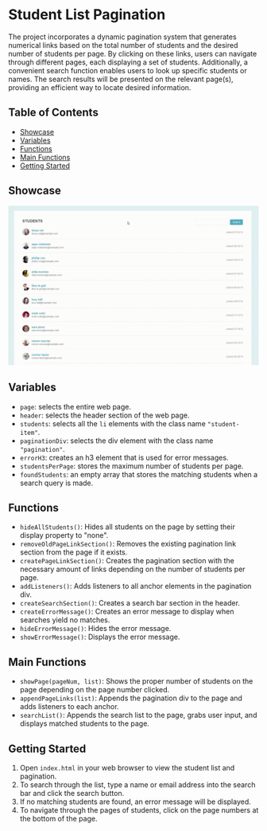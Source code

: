 # Student List Pagination

The project incorporates a dynamic pagination system that generates numerical links based on the total number of students and the desired number of students per page. By clicking on these links, users can navigate through different pages, each displaying a set of students. Additionally, a convenient search function enables users to look up specific students or names. The search results will be presented on the relevant page(s), providing an efficient way to locate desired information.

## Table of Contents
- [Showcase](#showcase)
- [Variables](#variables)
- [Functions](#functions)
- [Main Functions](#main-functions)
- [Getting Started](#getting-started)

## Showcase

![Animated GIF](./paginationFilterExample.gif)

## Variables

- `page`: selects the entire web page.
- `header`: selects the header section of the web page.
- `students`: selects all the `li` elements with the class name `"student-item"`.
- `paginationDiv`: selects the div element with the class name `"pagination"`.
- `errorH3`: creates an h3 element that is used for error messages.
- `studentsPerPage`: stores the maximum number of students per page.
- `foundStudents`: an empty array that stores the matching students when a search query is made.

## Functions

- `hideAllStudents()`: Hides all students on the page by setting their display property to "none".
- `removeOldPageLinkSection()`: Removes the existing pagination link section from the page if it exists.
- `createPageLinkSection()`: Creates the pagination section with the necessary amount of links depending on the number of students per page.
- `addListeners()`: Adds listeners to all anchor elements in the pagination div.
- `createSearchSection()`: Creates a search bar section in the header.
- `createErrorMessage()`: Creates an error message to display when searches yield no matches.
- `hideErrorMessage()`: Hides the error message.
- `showErrorMessage()`: Displays the error message.

## Main Functions

- `showPage(pageNum, list)`: Shows the proper number of students on the page depending on the page number clicked.
- `appendPageLinks(list)`: Appends the pagination div to the page and adds listeners to each anchor.
- `searchList()`: Appends the search list to the page, grabs user input, and displays matched students to the page.

## Getting Started

1. Open `index.html` in your web browser to view the student list and pagination.
2. To search through the list, type a name or email address into the search bar and click the search button.
3. If no matching students are found, an error message will be displayed.
4. To navigate through the pages of students, click on the page numbers at the bottom of the page.
